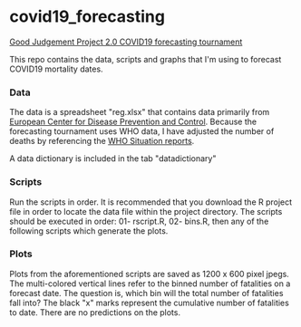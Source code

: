 # covid19_forecasting
[Good Judgement Project 2.0 COVID19 forecasting tournament](https://www.gjp2.org/)

This repo contains the data, scripts and graphs that I'm using to forecast COVID19 mortality dates.

### Data
The data is a spreadsheet "reg.xlsx" that contains data primarily from [European Center for Disease Prevention and Control](https://www.ecdc.europa.eu/en/publications-data/download-todays-data-geographic-distribution-covid-19-cases-worldwide). Because the forecasting tournament uses WHO data, I have adjusted the number of deaths by referencing the [WHO Situation reports](https://www.who.int/emergencies/diseases/novel-coronavirus-2019/situation-reports/).

A data dictionary is included in the tab "datadictionary"

### Scripts
Run the scripts in order. It is recommended that you download the R project file in order to locate the data file within the project directory. The scripts should be executed in order: 01- rscript.R, 02- bins.R, then any of the following scripts which generate the plots.

### Plots 
Plots from the aforementioned scripts are saved as 1200 x 600 pixel jpegs. The multi-colored vertical lines refer to the binned number of fatalities on a forecast date. The question is, which bin will the total number of fatalities fall into? The black "x" marks represent the cumulative number of fatalities to date. There are no predictions on the plots.


